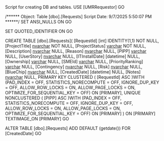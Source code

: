 Script for creating DB and tables.
USE [UMRRequestor]
GO

/****** Object:  Table [dbo].[Requests]    Script Date: 9/7/2025 5:50:07 PM ******/
SET ANSI_NULLS ON
GO

SET QUOTED_IDENTIFIER ON
GO

CREATE TABLE [dbo].[Requests](
	[RequestId] [int] IDENTITY(1,1) NOT NULL,
	[ProjectTitle] [nvarchar](255) NOT NULL,
	[ProjectStatus] [varchar](50) NOT NULL,
	[Description] [nvarchar](max) NULL,
	[Reason] [nvarchar](max) NULL,
	[PIPP] [varchar](50) NULL,
	[UserStory] [nvarchar](max) NULL,
	[ITInstallDate] [datetime] NULL,
	[Ownership] [varchar](100) NULL,
	[SMEId] [varchar](50) NULL,
	[PriorityRanking] [varchar](100) NULL,
	[Contingency] [nvarchar](255) NULL,
	[Risk] [nvarchar](255) NULL,
	[BlueChip] [nvarchar](255) NULL,
	[CreatedDate] [datetime] NULL,
	[Notes] [nvarchar](100) NULL,
PRIMARY KEY CLUSTERED 
(
	[RequestId] ASC
)WITH (PAD_INDEX = OFF, STATISTICS_NORECOMPUTE = OFF, IGNORE_DUP_KEY = OFF, ALLOW_ROW_LOCKS = ON, ALLOW_PAGE_LOCKS = ON, OPTIMIZE_FOR_SEQUENTIAL_KEY = OFF) ON [PRIMARY],
UNIQUE NONCLUSTERED 
(
	[PIPP] ASC
)WITH (PAD_INDEX = OFF, STATISTICS_NORECOMPUTE = OFF, IGNORE_DUP_KEY = OFF, ALLOW_ROW_LOCKS = ON, ALLOW_PAGE_LOCKS = ON, OPTIMIZE_FOR_SEQUENTIAL_KEY = OFF) ON [PRIMARY]
) ON [PRIMARY] TEXTIMAGE_ON [PRIMARY]
GO

ALTER TABLE [dbo].[Requests] ADD  DEFAULT (getdate()) FOR [CreatedDate]
GO


